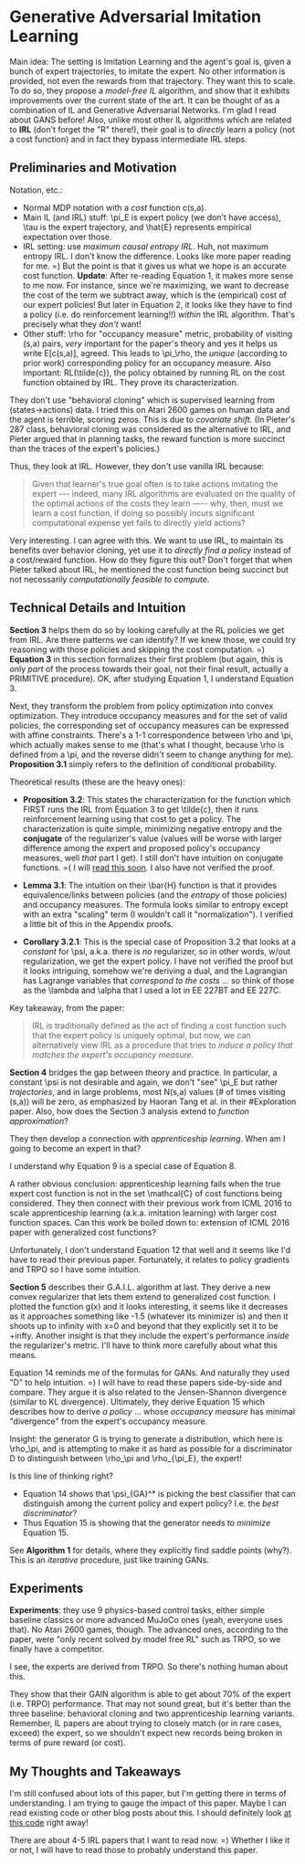 # Generative Adversarial Imitation Learning

Main idea: The setting is Imitation Learning and the agent's goal is, given a
bunch of expert trajectories, to imitate the expert. No other information is
provided, not even the rewards from that trajectory. They want this to scale. To
do so, they propose a *model-free IL* algorithm, and show that it exhibits
improvements over the current state of the art. It can be thought of as a
combination of IL and Generative Adversarial Networks. I'm glad I read
about GANS before! Also, unlike most other IL algorithms which are related to
**IRL** (don't forget the "R" there!), their goal is to *directly* learn a
policy (not a cost function) and in fact they bypass intermediate IRL steps.


## Preliminaries and Motivation

Notation, etc.:

- Normal MDP notation with a *cost* function c(s,a). 
- Main IL (and IRL) stuff: \pi_E is expert policy (we don't have access), \tau
  is the expert trajectory, and \hat{E} represents empirical expectation over
  those.
- IRL setting: use *maximum causal entropy IRL*. Huh, not maximum entropy IRL. I
  don't know the difference. Looks like more paper reading for me. =) But the
  point is that it gives us what we hope is an accurate cost function.
  **Update**: After re-reading Equation 1, it makes more sense to me now. For
  instance, since we're maximizing, we want to decrease the cost of the term we
  subtract away, which is the (empirical) cost of our expert policies! But later
  in Equation 2, it looks like they have to find a policy (i.e. do reinforcement
  learning!!) *within* the IRL algorithm. That's precisely what they *don't*
  want!
- Other stuff: \rho for "occupancy measure" metric, probability of visiting
  (s,a) pairs, *very* important for the paper's theory and yes it helps us write
  E[c(s,a)], agreed. This leads to \pi_\rho, the *unique* (according to prior
  work) corresponding policy for an occupancy measure. Also important:
  RL(\tilde{c}), the policy obtained by running RL on the cost function obtained
  by IRL. They prove its characterization.

They don't use "behavioral cloning" which is supervised learning from
(states->actions) data. I tried this on Atari 2600 games on human data and the
agent is terrible, scoring zeros. This is due to *covariate shift*. (In Pieter's
287 class, behavioral cloning was considered as the alternative to IRL, and
Pieter argued that in planning tasks, the reward function is more succinct than
the traces of the expert's policies.)

Thus, they look at IRL. However, they don't use vanilla IRL because:

> Given that learner's true goal often is to take actions imitating the expert
> --- indeed, many IRL algorithms are evaluated on the quality of the optimal
> actions of the costs they learn —-- why, then, must we learn a cost function,
> if doing so possibly incurs significant computational expense yet fails to
> directly yield actions?

Very interesting. I can agree with this. We want to use IRL, to maintain its
benefits over behavior cloning, yet use it to *directly find a policy* instead
of a cost/reward function. How do they figure this out? Don't forget that when
Pieter talked about IRL, he mentioned the cost function being succinct but not
necessarily *computationally feasible to compute*.


## Technical Details and Intuition

**Section 3** helps them do so by looking carefully at the RL policies we get
from IRL. Are there patterns we can identify? If we knew those, we could try
reasoning with those policies and skipping the cost computation. =) **Equation
3** in this section formalizes their first problem (but again, this is only
*part* of the process towards their goal, not their final result, actually a
PRIMITIVE procedure). OK, after studying Equation 1, I understand Equation 3.

Next, they transform the problem from policy optimization into convex
optimization. They introduce occupancy measures and for the set of valid
policies, the corresponding set of occupancy measures can be expressed with
affine constraints. There's a 1-1 correspondence between \rho and \pi, which
actually makes sense to me (that's what I thought, because \rho is defined from
a \pi, and the reverse didn't seem to change anything for me). **Proposition
3.1** simply refers to the definition of conditional probability.

Theoretical results (these are the heavy ones):

- **Proposition 3.2**: This states the characterization for the function which
  FIRST runs the IRL from Equation 3 to get \tilde{c}, then it runs
  reinforcement learning using that cost to get a policy. The characterization
  is quite simple, minimizing negative entropy and the **conjugate** of the
  regularizer's value (values will be worse with larger difference among the
  expert and proposed policy's occupancy measures, well *that* part I get). I
  still don't have intuition on conjugate functions. =( I will [read this
  soon][1]. I also have not verified the proof.

- **Lemma 3.1**: The intuition on their \bar{H} function is that it provides
  equivalence/links between policies (and the *entropy* of those policies) and
  occupancy measures. The formula looks similar to entropy except with an extra
  "scaling" term (I wouldn't call it "normalization"). I verified a little bit
  of this in the Appendix proofs.

- **Corollary 3.2.1**: This is the special case of Proposition 3.2 that looks at
  a *constant* for \psi, a.k.a. there is *no* regularizer, so in other words,
  w/out regularization, we get the expert policy. I have not verified the proof
  but it looks intriguing, somehow we're deriving a dual, and the Lagrangian has
  Lagrange variables that *correspond to the costs* ... so think of those as the
  \lambda and \alpha that I used a lot in EE 227BT and EE 227C.

Key takeaway, from the paper:

> IRL is traditionally defined as the act of finding a cost function such that
> the expert policy is uniquely optimal, but now, we can alternatively view IRL
> as a procedure that tries to *induce a policy that matches the expert's
> occupancy measure*.

**Section 4** bridges the gap between theory and practice. In particular, a
constant \psi is not desirable and again, we don't "see" \pi_E but rather
*trajectories*, and in large problems, most N(s,a) values (# of times visiting
(s,a)) will be zero, as emphasized by Haoran Tang et al. in their #Exploration
paper. Also, how does the Section 3 analysis extend to *function approximation*?

They then develop a connection with *apprenticeship learning*. When am I going
to become an expert in that? 

I understand why Equation 9 is a special case of Equation 8.

A rather obvious conclusion: apprenticeship learning fails when the true expert
cost function is not in the set \mathcal{C} of cost functions being considered.
They then connect with their previous work from ICML 2016 to scale
apprenticeship learning (a.k.a. imitation learning) with larger cost function
spaces. Can this work be boiled down to: extension of ICML 2016 paper with
generalized cost functions?

Unfortunately, I don't understand Equation 12 that well and it seems like I'd
have to read their previous paper. Fortunately, it relates to policy gradients
and TRPO so I have some intuition.

**Section 5** describes their G.A.I.L. algorithm at last. They derive a new
convex regularizer that lets them extend to generalized cost function. I plotted
the function g(x) and it looks interesting, it seems like it decreases as
it approaches something like -1.5 (whatever its minimizer is) and then it shoots
up to infinity with x=0 and beyond that they explicitly set it to be +infty.
Another insight is that they include the expert's performance *inside* the
regularizer's metric. I'll have to think more carefully about what this means.

Equation 14 reminds me of the formulas for GANs. And naturally they used "D" to
help intuition. =) I will have to read these papers side-by-side and compare.
They argue it is also related to the Jensen-Shannon divergence (similar to KL
divergence). Ultimately, they derive Equation 15 which describes how to derive
*a policy* ... whose *occupancy measure* has minimal "divergence" from the
expert's occupancy measure.

Insight: the generator G is trying to generate a distribution, which here is
\rho_\pi, and is attempting to make it as hard as possible for a discriminator D
to distinguish between \rho_\pi and \rho_{\pi_E}, the expert!

Is this line of thinking right?

- Equation 14 shows that \psi_{GA}^* is picking the best classifier that can
  distinguish among the current policy and expert policy? I.e. the *best
  discriminator*?
- Thus Equation 15 is showing that the generator needs to *minimize* Equation
  15.

See **Algorithm 1** for details, where they explicitly find saddle points
(why?). This is an *iterative* procedure, just like training GANs.


## Experiments

**Experiments**: they use 9 physics-based control tasks, either simple baseline
classics or more advanced MuJoCo ones (yeah, everyone uses that). No Atari 2600
games, though. The advanced ones, according to the paper, were "only recent
solved by model free RL" such as TRPO, so we finally have a competitor.

I see, the experts are derived from TRPO. So there's nothing human about this.

They show that their GAIN algorithm is able to get about 70% of the expert (i.e.
TRPO) performance. That may not sound great, but it's better than the three
baseline: behavioral cloning and two apprenticeship learning variants. Remember,
IL papers are about trying to closely match (or in rare cases, exceed) the
expert, so we shouldn't expect new records being broken in terms of pure reward
(or cost).


## My Thoughts and Takeaways

I'm still confused about lots of this paper, but I'm getting there in terms of
understanding. I am trying to gauge the impact of this paper. Maybe I can read
existing code or other blog posts about this. I should definitely look [at this
code][2] right away!

There are about 4-5 IRL papers that I want to read now. =) Whether I like it or
not, I will have to read those to probably understand this paper.

[1]:http://math.stackexchange.com/questions/223235/please-explain-the-intuition-behind-the-dual-problem-in-optimization
[2]:https://github.com/openai/imitation

